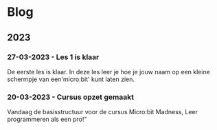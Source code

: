 # Blog

## 2023

### 27-03-2023 - Les 1 is klaar

De eerste les is klaar. In deze les leer je hoe je jouw naam op een kleine schermpje van een'micro:bit' kunt laten zien.

### 20-03-2023 - Cursus opzet gemaakt

Vandaag de basisstructuur voor de cursus Micro:bit Madness, Leer programmeren als een pro!"

